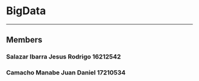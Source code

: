 # BigData
---
## Members
### Salazar Ibarra Jesus Rodrigo	16212542
### Camacho Manabe Juan Daniel    17210534

